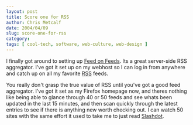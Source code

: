 ```yaml
---
layout: post
title: Score one for RSS
author: Chris Metcalf
date: 2004/04/09
slug: score-one-for-rss
category: 
tags: [ cool-tech, software, web-culture, web-design ]
---
```


I finally got around to setting up <a href="http://minutillo.com/steve/feedonfeeds/">Feed on Feeds</a>. Its a great server-side RSS aggregator. I've got it set up on my webhost so I can log in from anywhere and catch up on all my favorite <a href="http://blogs.law.harvard.edu/tech/rss">RSS</a> feeds.

You really don't grasp the true value of RSS until you've got a good feed aggregator. I've got it set as my Firefox homepage now, and theres nothing like being able to glance through 40 or 50 feeds and see whats been updated in the last 15 minutes, and then scan quickly through the latest entries to see if there is anything new worth checking out. I can watch 50 sites with the same effort it used to take me to just read <a href="http://slashdot.org">Slashdot</a>.
